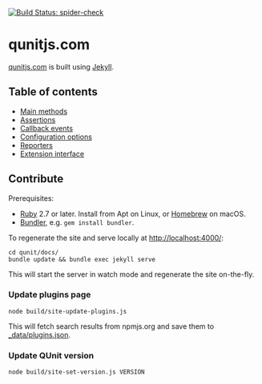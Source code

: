 [![Build Status: spider-check](https://github.com/qunitjs/qunit/actions/workflows/spider-check.yaml/badge.svg)](https://github.com/qunitjs/qunit/actions/workflows/spider-check.yaml)

# qunitjs.com

[qunitjs.com](https://qunitjs.com/) is built using [Jekyll](https://jekyllrb.com/).

## Table of contents

<!-- For in-repo browsing convenience: -->

* [Main methods](./api/QUnit/)
* [Assertions](./api/assert/)
* [Callback events](./api/callbacks/)
* [Configuration options](./api/config/)
* [Reporters](./api/reporters/)
* [Extension interface](./api/extension/)

## Contribute

Prerequisites:
* [Ruby](https://www.ruby-lang.org/) 2.7 or later. Install from Apt on Linux, or [Homebrew](https://brew.sh/) on macOS.
* [Bundler](https://bundler.io/), e.g. `gem install bundler`.

To regenerate the site and serve locally at <http://localhost:4000/>:

```shell
cd qunit/docs/
bundle update && bundle exec jekyll serve
```

This will start the server in watch mode and regenerate the site on-the-fly.

### Update plugins page

```shell
node build/site-update-plugins.js
```

This will fetch search results from npmjs.org and save them to [_data/plugins.json](./_data/plugins.json).

### Update QUnit version

```shell
node build/site-set-version.js VERSION
```
